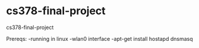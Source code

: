 # cs378-final-project
cs378-final-project

Prereqs:
-running in linux
-wlan0 interface
-apt-get install hostapd dnsmasq
